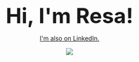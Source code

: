 
  <p align="center">
  <b>
   <font size="100">
      Hi, I'm Resa!
   </font>
  </b>
  </p>
 
 <p align="center">
  <a href="https://www.linkedin.com/in/resabrockman/">I'm also on LinkedIn.</a>
 </p>
 
<p align="center">
  <img src="https://media.giphy.com/media/VeBeB9rR524RW/giphy.gif"/>
</p>



<!---
ResaBrockman/ResaBrockman is a ✨ special ✨ repository because its `README.md` (this file) appears on your GitHub profile.
You can click the Preview link to take a look at your changes.
--->
